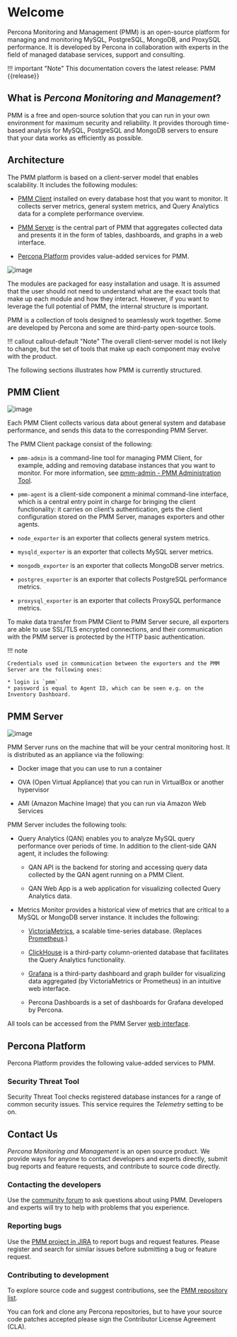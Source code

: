 # Welcome

Percona Monitoring and Management (PMM) is an open-source platform
for managing and monitoring MySQL, PostgreSQL, MongoDB, and ProxySQL performance.
It is developed by Percona in collaboration with experts
in the field of managed database services, support and consulting.

!!! important "Note"
    This documentation covers the latest release: PMM {{release}}

## What is *Percona Monitoring and Management*?

PMM is a free and open-source solution
that you can run in your own environment
for maximum security and reliability.
It provides thorough time-based analysis for MySQL, PostgreSQL and MongoDB servers
to ensure that your data works as efficiently as possible.

## Architecture

The PMM platform is based on a client-server model that enables scalability. It includes the following modules:

* [PMM Client](#pmm-client) installed on every database host that you want to monitor. It collects server metrics, general system metrics, and Query Analytics data for a complete performance overview.

* [PMM Server](#pmm-server) is the central part of PMM that aggregates collected data and presents it in the form of tables, dashboards, and graphs in a web interface.

* [Percona Platform](#percona-platform) provides value-added services for PMM.

![image](_images/diagram.pmm.client-server-platform.png)

The modules are packaged for easy installation and usage. It is assumed that the user should not need to understand what are the exact tools that make up each module and how they interact. However, if you want to leverage the full potential of PMM, the internal structure is important.

PMM is a collection of tools designed to seamlessly work together.  Some are developed by Percona and some are third-party open-source tools.

!!! callout callout-default "Note"
    The overall client-server model is not likely to change, but the set of tools that make up each component may evolve with the product.

The following sections illustrates how PMM is currently structured.

## PMM Client

![image](_images/diagram.pmm.client-architecture.png)

Each PMM Client collects various data about general system and database performance, and sends this data to the corresponding PMM Server.

The PMM Client package consist of the following:

* `pmm-admin` is a command-line tool for managing PMM Client, for example, adding and removing database instances that you want to monitor. For more information, see [pmm-admin - PMM Administration Tool](details/commands/pmm-admin.md).

* `pmm-agent` is a client-side component a minimal command-line interface, which is a central entry point in charge for bringing the client functionality: it carries on client’s authentication, gets the client configuration stored on the PMM Server, manages exporters and other agents.

* `node_exporter` is an exporter that collects general system metrics.

* `mysqld_exporter` is an exporter that collects MySQL server metrics.

* `mongodb_exporter` is an exporter that collects MongoDB server metrics.

* `postgres_exporter` is an exporter that collects PostgreSQL performance metrics.

* `proxysql_exporter` is an exporter that collects ProxySQL performance metrics.

To make data transfer from PMM Client to PMM Server secure, all exporters are able to use SSL/TLS encrypted connections, and their communication with the PMM server is protected by the HTTP basic authentication.

!!! note

    Credentials used in communication between the exporters and the PMM Server are the following ones:

    * login is `pmm`
    * password is equal to Agent ID, which can be seen e.g. on the Inventory Dashboard.

## PMM Server

![image](_images/PMM_Architecture_Client_Server.jpg)

PMM Server runs on the machine that will be your central monitoring host. It is distributed as an appliance via the following:

* Docker image that you can use to run a container

* OVA (Open Virtual Appliance) that you can run in VirtualBox or another hypervisor

* AMI (Amazon Machine Image) that you can run via Amazon Web Services

PMM Server includes the following tools:

* Query Analytics (QAN) enables you to analyze MySQL query performance over periods of time. In addition to the client-side QAN agent, it includes the following:

    * QAN API is the backend for storing and accessing query data collected by the QAN agent running on a PMM Client.

    * QAN Web App is a web application for visualizing collected Query Analytics data.

* Metrics Monitor provides a historical view of metrics that are critical to a MySQL or MongoDB server instance. It includes the following:

    - [VictoriaMetrics](https://github.com/VictoriaMetrics/VictoriaMetrics), a scalable time-series database. (Replaces [Prometheus](https://prometheus.io).)

    - [ClickHouse](https://clickhouse.tech/) is a third-party column-oriented database that facilitates the Query Analytics functionality.

    - [Grafana](http://docs.grafana.org/) is a third-party dashboard and graph builder for visualizing data aggregated (by VictoriaMetrics or Prometheus) in an intuitive web interface.

    * Percona Dashboards is a set of dashboards for Grafana developed by Percona.

All tools can be accessed from the PMM Server [web interface](using/interface.md).

## Percona Platform

Percona Platform provides the following value-added services to PMM.

### Security Threat Tool

Security Threat Tool checks registered database instances for a range of common security issues. This service requires the *Telemetry* setting to be on.



## Contact Us

*Percona Monitoring and Management* is an open source product.  We provide ways for anyone to contact developers and experts directly, submit bug reports and feature requests, and contribute to source code directly.

### Contacting the developers

Use the [community forum](https://www.percona.com/forums/questions-discussions/percona-monitoring-and-management) to ask questions about using PMM.  Developers and experts will try to help with problems that you experience.

### Reporting bugs

Use the [PMM project in JIRA](https://jira.percona.com/projects/PMM) to report bugs and request features.  Please register and search for similar issues before submitting a bug or feature request.

### Contributing to development

To explore source code and suggest contributions, see the [PMM repository list](https://github.com/percona/pmm/blob/PMM-2.0/README.md).

You can fork and clone any Percona repositories, but to have your source code patches accepted please sign the Contributor License Agreement (CLA).
